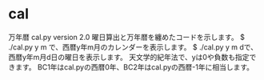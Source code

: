 # cal

万年暦
cal.py version 2.0
曜日算出と万年暦を纏めたコードを示します。
$ ./cal.py y m で、西暦y年m月のカレンダーを表示します。
$ ./cal.py y m dで、西暦y年m月d日の曜日を表示します。
天文学的紀年法で、yは0や負数も指定できます。
BC1年はcal.pyの西暦0年、BC2年はcal.pyの西暦-1年に相当します。
